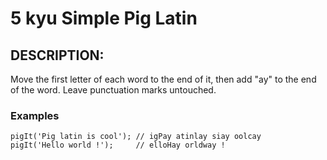 # 5 kyu Simple Pig Latin

## DESCRIPTION:
Move the first letter of each word to the end of it, then add "ay" to the end of the word. Leave punctuation marks untouched.

### Examples
```
pigIt('Pig latin is cool'); // igPay atinlay siay oolcay
pigIt('Hello world !');     // elloHay orldway !
```